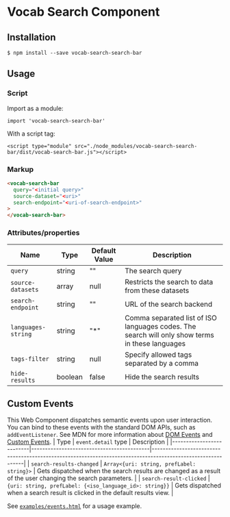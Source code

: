 # Vocab Search Component

## Installation

```
$ npm install --save vocab-search-search-bar
```

## Usage

### Script

Import as a module:

```
import 'vocab-search-search-bar'
```

With a script tag:

```
<script type="module" src="./node_modules/vocab-search-search-bar/dist/vocab-search-bar.js"></script>
```

### Markup

```html
<vocab-search-bar
  query="<initial query>"
  source-dataset="<uri>"
  search-endpoint="<uri-of-search-endpoint>"
>
</vocab-search-bar>
```

### Attributes/properties

| Name               | Type    | Default Value | Description                                                                                     |
| ------------------ | ------- | ------------- | ----------------------------------------------------------------------------------------------- |
| `query`            | string  | ""            | The search query                                                                                |
| `source-datasets`  | array   | null          | Restricts the search to data from these datasets                                                |
| `search-endpoint`  | string  | ""            | URL of the search backend                                                                       |
| `languages-string` | string  | "\*"          | Comma separated list of ISO languages codes. The search will only show terms in these languages |
| `tags-filter`      | string  | null          | Specify allowed tags separated by a comma                                                       |
| `hide-results`     | boolean | false         | Hide the search results                                                                         |

## Custom Events

This Web Component dispatches semantic events upon user interaction. You can bind to these events with the standard DOM APIs, such as `addEventListener`. See MDN for more information about [DOM Events](https://developer.mozilla.org/en-US/docs/Web/Events) and [Custom Events](https://developer.mozilla.org/en-US/docs/Web/API/CustomEvent/CustomEvent).
| Type | `event.detail` type | Description |
|--------------------------|-------------------------------------------|-------------------------------------------------------------------------------------------------------------|
| `search-results-changed` | `Array<{uri: string, prefLabel: string}>` | Gets dispatched when the search results are changed as a result of the user changing the search parameters. |
| `search-result-clicked` | `{uri: string, prefLabel: {<iso_language_id>: string}}` | Gets dispatched when a search result is clicked in the default results view. |

See [`examples/events.html`](https://github.com/vlizBE/vocabserver-webcomponent/blob/main/examples/events.html) for a usage example.
